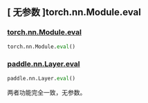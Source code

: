 ## [ 无参数 ]torch.nn.Module.eval

### [torch.nn.Module.eval](https://pytorch.org/docs/stable/generated/torch.nn.Module.html#torch.nn.Module.eval)

```python
torch.nn.Module.eval()
```

### [paddle.nn.Layer.eval](https://www.paddlepaddle.org.cn/documentation/docs/zh/api/paddle/nn/Layer_cn.html#eval)

```python
paddle.nn.Layer.eval()
```

两者功能完全一致，无参数。
